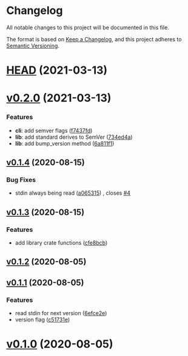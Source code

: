 # Changelog

All notable changes to this project will be documented in this file.

The format is based on [Keep a Changelog](https://keepachangelog.com/en/1.0.0/), and this project adheres to [Semantic Versioning](https://semver.org/spec/v2.0.0.html).

# [HEAD](https://github.com/conventional-commits-rs/cargo-next/compare/v0.2.0...HEAD) (2021-03-13)

# [v0.2.0](https://github.com/conventional-commits-rs/cargo-next/compare/v0.1.4...v0.2.0) (2021-03-13)

### Features

- **cli**: add semver flags ([f7437fd](https://github.com/conventional-commits-rs/cargo-next/commit/f7437fda834ce64badb927b344d263f0f04fe168))
- **lib**: add standard derives to SemVer ([734ed4a](https://github.com/conventional-commits-rs/cargo-next/commit/734ed4aecab431a4201e0eee50a86209324bd7b8))
- **lib**: add bump_version method ([6a811f1](https://github.com/conventional-commits-rs/cargo-next/commit/6a811f1181bf132d085d4e1227f0e109de39a1e5))

## [v0.1.4](https://github.com/conventional-commits-rs/cargo-next/compare/v0.1.3...v0.1.4) (2020-08-15)

### Bug Fixes

- stdin always being read ([a065315](https://github.com/conventional-commits-rs/cargo-next/commit/a065315cad000470b01a9e32771ef537aeb7a614)) , closes [#4](https://github.com/conventional-commits-rs/cargo-next/issues/4)

## [v0.1.3](https://github.com/conventional-commits-rs/cargo-next/compare/v0.1.2...v0.1.3) (2020-08-15)

### Features

- add library crate functions ([cfe8bcb](https://github.com/conventional-commits-rs/cargo-next/commit/cfe8bcb9917753cf530325a03c7db20f00fad20a))

## [v0.1.2](https://github.com/conventional-commits-rs/cargo-next/compare/v0.1.1...v0.1.2) (2020-08-05)

## [v0.1.1](https://github.com/conventional-commits-rs/cargo-next/compare/v0.1.0...v0.1.1) (2020-08-05)

### Features

- read stdin for next version ([6efce2e](https://github.com/conventional-commits-rs/cargo-next/commit/6efce2e80a2ac7f82d431f08de08a414d4098af8))
- version flag ([c51731e](https://github.com/conventional-commits-rs/cargo-next/commit/c51731ec6964c76ee7118831f8283dd3e425f81f))

# [v0.1.0](https://github.com/conventional-commits-rs/cargo-next/compare/v0.0.0...v0.1.0) (2020-08-05)

